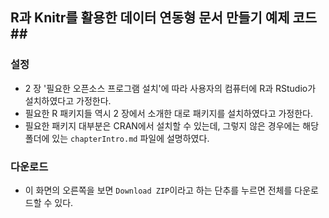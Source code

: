 ## R과 Knitr를 활용한 데이터 연동형 문서 만들기 예제 코드##

### 설정 ###

- 2 장 '필요한 오픈소스 프로그램 설치'에 따라 사용자의 컴퓨터에 R과 RStudio가 설치하였다고 가정한다.
- 필요한 R 패키지들 역시 2 장에서 소개한 대로 패키지를 설치하였다고 가정한다. 
- 필요한 패키지 대부분은 CRAN에서 설치할 수 있는데, 그렇지 않은 경우에는 해당 폴더에 있는 `chapterIntro.md` 파일에 설명하였다.


### 다운로드 ###

- 이 화면의 오른쪽을 보면 `Download ZIP`이라고 하는 단추를 누르면 전체를 다운로드할 수 있다. 